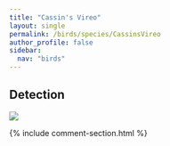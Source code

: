 ```yaml
---
title: "Cassin's Vireo"
layout: single
permalink: /birds/species/CassinsVireo
author_profile: false
sidebar:
  nav: "birds"
---
```


<h2>Detection</h2>

<img src="https://beallen.github.io/DevelopmentWebsite/assets/images/birds/CassinsVireo/det.jpg">

{% include comment-section.html %}
